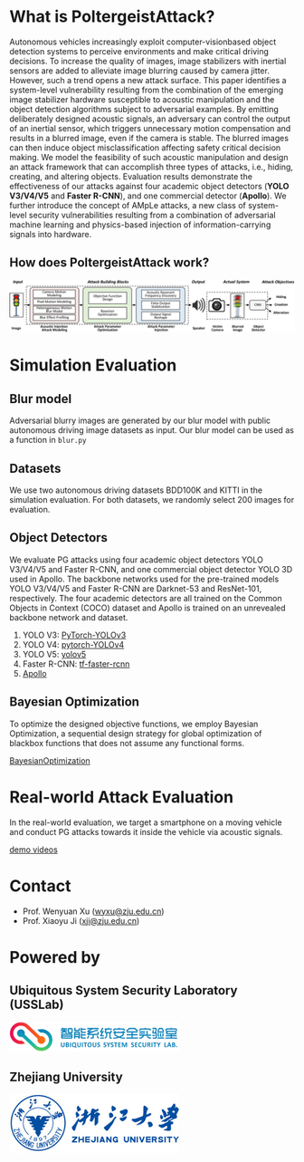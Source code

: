 # What is PoltergeistAttack?

Autonomous vehicles increasingly exploit computer-visionbased object detection systems to perceive environments and make critical driving decisions. To increase the quality of images, image stabilizers with inertial sensors are added to alleviate image blurring caused by camera jitter. However, such a trend opens a new attack surface. This paper identifies a system-level vulnerability resulting from the combination of the emerging image stabilizer hardware susceptible to acoustic manipulation and the object detection algorithms subject to adversarial examples. By emitting deliberately designed acoustic signals, an adversary can control the output of an inertial sensor, which triggers unnecessary motion compensation and results in a blurred image, even if the camera is stable. The blurred images can then induce object misclassification affecting safety critical decision making. We model the feasibility of such acoustic manipulation and design an attack framework that can accomplish three types of attacks, i.e., hiding, creating, and altering objects. Evaluation results demonstrate the effectiveness of our attacks against four academic object detectors (**YOLO V3/V4/V5** and **Faster R-CNN**), and one commercial detector (**Apollo**). We further introduce the concept of AMpLe  attacks, a new class of system-level security vulnerabilities resulting from a combination of adversarial machine learning and physics-based injection of information-carrying signals into hardware.

## How does PoltergeistAttack work?

![attack](./images/attack.png)


# Simulation Evaluation

## Blur model

Adversarial blurry images are generated by our blur model with public autonomous driving image datasets as input. Our blur model can be used as a function in `blur.py`

## Datasets

We use two autonomous driving datasets BDD100K and KITTI in the simulation evaluation. For both datasets, we randomly select 200 images for evaluation.

## Object Detectors

We evaluate PG attacks using four academic object detectors YOLO V3/V4/V5 and Faster R-CNN, and one commercial object detector YOLO 3D used in Apollo.
The backbone networks used for the pre-trained models YOLO V3/V4/V5 and Faster R-CNN are Darknet-53 and ResNet-101, respectively. The four academic detectors are all trained on the Common Objects in Context (COCO) dataset and Apollo is trained on an unrevealed backbone network and dataset.

1. YOLO V3: [PyTorch-YOLOv3](https://github.com/eriklindernoren/PyTorch-YOLOv3)
2. YOLO V4: [pytorch-YOLOv4](https://github.com/Tianxiaomo/pytorch-YOLOv4)
3. YOLO V5: [yolov5](https://github.com/ultralytics/yolov5)
4. Faster R-CNN: [tf-faster-rcnn](https://github.com/endernewton/tf-faster-rcnn)
5. [Apollo](https://github.com/ApolloAuto/apollo)


## Bayesian Optimization

To optimize the designed objective functions, we employ Bayesian Optimization, a sequential design strategy for global optimization of blackbox functions that does not assume any functional forms.

[BayesianOptimization](https://github.com/yushiching/BayesianOptimization)

# Real-world Attack Evaluation

In the real-world evaluation, we target a smartphone on a moving vehicle and conduct PG attacks towards it inside the vehicle via acoustic signals.

[demo videos](https://sites.google.com/view/poltergeistattack/)

# Contact
* Prof. Wenyuan Xu (<wyxu@zju.edu.cn>)
* Prof. Xiaoyu Ji (<xji@zju.edu.cn>)

# Powered by

## Ubiquitous System Security Laboratory (USSLab)

<a href="http:/usslab.org">![USSLab logo](./images/usslab_logo.png)</a>

## Zhejiang University 

<a href="http://www.zju.edu.cn/english/">![ZJU logo](./images/zju_logo.png)</a>

